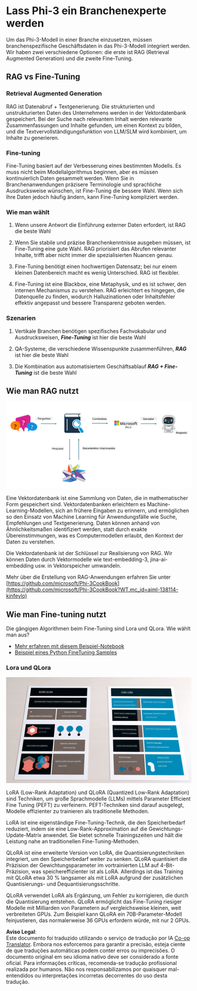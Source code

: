 <!--
CO_OP_TRANSLATOR_METADATA:
{
  "original_hash": "743d7e9cb9c4e8ea642d77bee657a7fa",
  "translation_date": "2025-05-09T22:26:04+00:00",
  "source_file": "md/03.FineTuning/LetPhi3gotoIndustriy.md",
  "language_code": "br"
}
-->
# **Lass Phi-3 ein Branchenexperte werden**

Um das Phi-3-Modell in einer Branche einzusetzen, müssen branchenspezifische Geschäftsdaten in das Phi-3-Modell integriert werden. Wir haben zwei verschiedene Optionen: die erste ist RAG (Retrieval Augmented Generation) und die zweite Fine-Tuning.

## **RAG vs Fine-Tuning**

### **Retrieval Augmented Generation**

RAG ist Datenabruf + Textgenerierung. Die strukturierten und unstrukturierten Daten des Unternehmens werden in der Vektordatenbank gespeichert. Bei der Suche nach relevantem Inhalt werden relevante Zusammenfassungen und Inhalte gefunden, um einen Kontext zu bilden, und die Textvervollständigungsfunktion von LLM/SLM wird kombiniert, um Inhalte zu generieren.

### **Fine-tuning**

Fine-Tuning basiert auf der Verbesserung eines bestimmten Modells. Es muss nicht beim Modellalgorithmus beginnen, aber es müssen kontinuierlich Daten gesammelt werden. Wenn Sie in Branchenanwendungen präzisere Terminologie und sprachliche Ausdrucksweise wünschen, ist Fine-Tuning die bessere Wahl. Wenn sich Ihre Daten jedoch häufig ändern, kann Fine-Tuning kompliziert werden.

### **Wie man wählt**

1. Wenn unsere Antwort die Einführung externer Daten erfordert, ist RAG die beste Wahl

2. Wenn Sie stabile und präzise Branchenkenntnisse ausgeben müssen, ist Fine-Tuning eine gute Wahl. RAG priorisiert das Abrufen relevanter Inhalte, trifft aber nicht immer die spezialisierten Nuancen genau.

3. Fine-Tuning benötigt einen hochwertigen Datensatz; bei nur einem kleinen Datenbereich macht es wenig Unterschied. RAG ist flexibler.

4. Fine-Tuning ist eine Blackbox, eine Metaphysik, und es ist schwer, den internen Mechanismus zu verstehen. RAG erleichtert es hingegen, die Datenquelle zu finden, wodurch Halluzinationen oder Inhaltsfehler effektiv angepasst und bessere Transparenz geboten werden.

### **Szenarien**

1. Vertikale Branchen benötigen spezifisches Fachvokabular und Ausdrucksweisen, ***Fine-Tuning*** ist hier die beste Wahl

2. QA-Systeme, die verschiedene Wissenspunkte zusammenführen, ***RAG*** ist hier die beste Wahl

3. Die Kombination aus automatisiertem Geschäftsablauf ***RAG + Fine-Tuning*** ist die beste Wahl

## **Wie man RAG nutzt**

![rag](../../../../translated_images/rag.36e7cb856f120334d577fde60c6a5d7c5eecae255dac387669303d30b4b3efa4.br.png)

Eine Vektordatenbank ist eine Sammlung von Daten, die in mathematischer Form gespeichert sind. Vektordatenbanken erleichtern es Machine-Learning-Modellen, sich an frühere Eingaben zu erinnern, und ermöglichen so den Einsatz von Machine Learning für Anwendungsfälle wie Suche, Empfehlungen und Textgenerierung. Daten können anhand von Ähnlichkeitsmaßen identifiziert werden, statt durch exakte Übereinstimmungen, was es Computermodellen erlaubt, den Kontext der Daten zu verstehen.

Die Vektordatenbank ist der Schlüssel zur Realisierung von RAG. Wir können Daten durch Vektormodelle wie text-embedding-3, jina-ai-embedding usw. in Vektorspeicher umwandeln.

Mehr über die Erstellung von RAG-Anwendungen erfahren Sie unter [https://github.com/microsoft/Phi-3CookBook](https://github.com/microsoft/Phi-3CookBook?WT.mc_id=aiml-138114-kinfeylo)

## **Wie man Fine-tuning nutzt**

Die gängigen Algorithmen beim Fine-Tuning sind Lora und QLora. Wie wählt man aus?
- [Mehr erfahren mit diesem Beispiel-Notebook](../../../../code/04.Finetuning/Phi_3_Inference_Finetuning.ipynb)
- [Beispiel eines Python FineTuning Samples](../../../../code/04.Finetuning/FineTrainingScript.py)

### **Lora und QLora**

![lora](../../../../translated_images/qlora.6aeba71122bc0c8d56ccf0bc36b861304939fee087f43c1fc6cc5c9cb8764725.br.png)

LoRA (Low-Rank Adaptation) und QLoRA (Quantized Low-Rank Adaptation) sind Techniken, um große Sprachmodelle (LLMs) mittels Parameter Efficient Fine Tuning (PEFT) zu verfeinern. PEFT-Techniken sind darauf ausgelegt, Modelle effizienter zu trainieren als traditionelle Methoden.

LoRA ist eine eigenständige Fine-Tuning-Technik, die den Speicherbedarf reduziert, indem sie eine Low-Rank-Approximation auf die Gewichtungs-Update-Matrix anwendet. Sie bietet schnelle Trainingszeiten und hält die Leistung nahe an traditionellen Fine-Tuning-Methoden.

QLoRA ist eine erweiterte Version von LoRA, die Quantisierungstechniken integriert, um den Speicherbedarf weiter zu senken. QLoRA quantisiert die Präzision der Gewichtungsparameter im vortrainierten LLM auf 4-Bit-Präzision, was speichereffizienter ist als LoRA. Allerdings ist das Training mit QLoRA etwa 30 % langsamer als mit LoRA aufgrund der zusätzlichen Quantisierungs- und Dequantisierungsschritte.

QLoRA verwendet LoRA als Ergänzung, um Fehler zu korrigieren, die durch die Quantisierung entstehen. QLoRA ermöglicht das Fine-Tuning riesiger Modelle mit Milliarden von Parametern auf vergleichsweise kleinen, weit verbreiteten GPUs. Zum Beispiel kann QLoRA ein 70B-Parameter-Modell feinjustieren, das normalerweise 36 GPUs erfordern würde, mit nur 2 GPUs.

**Aviso Legal**:  
Este documento foi traduzido utilizando o serviço de tradução por IA [Co-op Translator](https://github.com/Azure/co-op-translator). Embora nos esforcemos para garantir a precisão, esteja ciente de que traduções automáticas podem conter erros ou imprecisões. O documento original em seu idioma nativo deve ser considerado a fonte oficial. Para informações críticas, recomenda-se tradução profissional realizada por humanos. Não nos responsabilizamos por quaisquer mal-entendidos ou interpretações incorretas decorrentes do uso desta tradução.